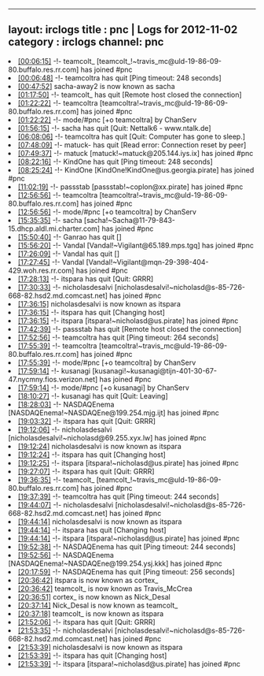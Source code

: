 
---
layout: irclogs
title : pnc | Logs for 2012-11-02
category : irclogs
channel: pnc
---
<li class="logitem"><a href="#00:06:15" name="00:06:15" class="time">[00:06:15]</a> -!- <span class="join">teamcolt_</span> [teamcolt_!~travis_mc@uld-19-86-09-80.buffalo.res.rr.com] has joined #pnc </li>
<li class="logitem"><a href="#00:06:48" name="00:06:48" class="time">[00:06:48]</a> -!- <span class="quit">teamcoltra</span> has quit [Ping timeout: 248 seconds] </li>
<li class="logitem"><a href="#00:47:52" name="00:47:52" class="time">[00:47:52]</a> <span class="nick">sacha-away2</span> is now known as <span class="nick">sacha</span> </li>
<li class="logitem"><a href="#01:17:50" name="01:17:50" class="time">[01:17:50]</a> -!- <span class="quit">teamcolt_</span> has quit [Remote host closed the connection] </li>
<li class="logitem"><a href="#01:22:22" name="01:22:22" class="time">[01:22:22]</a> -!- <span class="join">teamcoltra</span> [teamcoltra!~travis_mc@uld-19-86-09-80.buffalo.res.rr.com] has joined #pnc </li>
<li class="logitem"><a href="#01:22:22" name="01:22:22" class="time">[01:22:22]</a> -!- mode/<span class="mode">#pnc</span> [+o teamcoltra] by ChanServ </li>
<li class="logitem"><a href="#01:56:15" name="01:56:15" class="time">[01:56:15]</a> -!- <span class="quit">sacha</span> has quit [Quit: Nettalk6 - www.ntalk.de] </li>
<li class="logitem"><a href="#06:08:06" name="06:08:06" class="time">[06:08:06]</a> -!- <span class="quit">teamcoltra</span> has quit [Quit: Computer has gone to sleep.] </li>
<li class="logitem"><a href="#07:48:09" name="07:48:09" class="time">[07:48:09]</a> -!- <span class="quit">matuck-</span> has quit [Read error: Connection reset by peer] </li>
<li class="logitem"><a href="#07:49:37" name="07:49:37" class="time">[07:49:37]</a> -!- <span class="join">matuck</span> [matuck!~matuck@205.144.iys.ix] has joined #pnc </li>
<li class="logitem"><a href="#08:22:16" name="08:22:16" class="time">[08:22:16]</a> -!- <span class="quit">KindOne</span> has quit [Ping timeout: 248 seconds] </li>
<li class="logitem"><a href="#08:25:24" name="08:25:24" class="time">[08:25:24]</a> -!- <span class="join">KindOne</span> [KindOne!KindOne@us.georgia.pirate] has joined #pnc </li>
<li class="logitem"><a href="#11:02:19" name="11:02:19" class="time">[11:02:19]</a> -!- <span class="join">passstab</span> [passstab!~coplon@xx.pirate] has joined #pnc </li>
<li class="logitem"><a href="#12:56:56" name="12:56:56" class="time">[12:56:56]</a> -!- <span class="join">teamcoltra</span> [teamcoltra!~travis_mc@uld-19-86-09-80.buffalo.res.rr.com] has joined #pnc </li>
<li class="logitem"><a href="#12:56:56" name="12:56:56" class="time">[12:56:56]</a> -!- mode/<span class="mode">#pnc</span> [+o teamcoltra] by ChanServ </li>
<li class="logitem"><a href="#15:35:35" name="15:35:35" class="time">[15:35:35]</a> -!- <span class="join">sacha</span> [sacha!~Sacha@11-79-843-15.dhcp.aldl.mi.charter.com] has joined #pnc </li>
<li class="logitem"><a href="#15:50:40" name="15:50:40" class="time">[15:50:40]</a> -!- <span class="quit">Ganrao</span> has quit [] </li>
<li class="logitem"><a href="#15:56:20" name="15:56:20" class="time">[15:56:20]</a> -!- <span class="join">Vandal</span> [Vandal!~Vigilant@65.189.mps.tgq] has joined #pnc </li>
<li class="logitem"><a href="#17:26:09" name="17:26:09" class="time">[17:26:09]</a> -!- <span class="quit">Vandal</span> has quit [] </li>
<li class="logitem"><a href="#17:27:45" name="17:27:45" class="time">[17:27:45]</a> -!- <span class="join">Vandal</span> [Vandal!~Vigilant@mqn-29-398-404-429.woh.res.rr.com] has joined #pnc </li>
<li class="logitem"><a href="#17:28:13" name="17:28:13" class="time">[17:28:13]</a> -!- <span class="quit">itspara</span> has quit [Quit: GRRR] </li>
<li class="logitem"><a href="#17:30:33" name="17:30:33" class="time">[17:30:33]</a> -!- <span class="join">nicholasdesalvi</span> [nicholasdesalvi!~nicholasd@s-85-726-668-82.hsd2.md.comcast.net] has joined #pnc </li>
<li class="logitem"><a href="#17:36:15" name="17:36:15" class="time">[17:36:15]</a> <span class="nick">nicholasdesalvi</span> is now known as <span class="nick">itspara</span> </li>
<li class="logitem"><a href="#17:36:15" name="17:36:15" class="time">[17:36:15]</a> -!- <span class="quit">itspara</span> has quit [Changing host] </li>
<li class="logitem"><a href="#17:36:15" name="17:36:15" class="time">[17:36:15]</a> -!- <span class="join">itspara</span> [itspara!~nicholasd@us.pirate] has joined #pnc </li>
<li class="logitem"><a href="#17:42:39" name="17:42:39" class="time">[17:42:39]</a> -!- <span class="quit">passstab</span> has quit [Remote host closed the connection] </li>
<li class="logitem"><a href="#17:52:56" name="17:52:56" class="time">[17:52:56]</a> -!- <span class="quit">teamcoltra</span> has quit [Ping timeout: 264 seconds] </li>
<li class="logitem"><a href="#17:55:39" name="17:55:39" class="time">[17:55:39]</a> -!- <span class="join">teamcoltra</span> [teamcoltra!~travis_mc@uld-19-86-09-80.buffalo.res.rr.com] has joined #pnc </li>
<li class="logitem"><a href="#17:55:39" name="17:55:39" class="time">[17:55:39]</a> -!- mode/<span class="mode">#pnc</span> [+o teamcoltra] by ChanServ </li>
<li class="logitem"><a href="#17:59:14" name="17:59:14" class="time">[17:59:14]</a> -!- <span class="join">kusanagi</span> [kusanagi!~kusanagi@tijn-401-30-67-47.nycmny.fios.verizon.net] has joined #pnc </li>
<li class="logitem"><a href="#17:59:14" name="17:59:14" class="time">[17:59:14]</a> -!- mode/<span class="mode">#pnc</span> [+o kusanagi] by ChanServ </li>
<li class="logitem"><a href="#18:10:27" name="18:10:27" class="time">[18:10:27]</a> -!- <span class="quit">kusanagi</span> has quit [Quit: Leaving] </li>
<li class="logitem"><a href="#18:28:03" name="18:28:03" class="time">[18:28:03]</a> -!- <span class="join">NASDAQEnema</span> [NASDAQEnema!~NASDAQEne@199.254.mjg.ijt] has joined #pnc </li>
<li class="logitem"><a href="#19:03:32" name="19:03:32" class="time">[19:03:32]</a> -!- <span class="quit">itspara</span> has quit [Quit: GRRR] </li>
<li class="logitem"><a href="#19:12:06" name="19:12:06" class="time">[19:12:06]</a> -!- <span class="join">nicholasdesalvi</span> [nicholasdesalvi!~nicholasd@69.255.xyx.lw] has joined #pnc </li>
<li class="logitem"><a href="#19:12:24" name="19:12:24" class="time">[19:12:24]</a> <span class="nick">nicholasdesalvi</span> is now known as <span class="nick">itspara</span> </li>
<li class="logitem"><a href="#19:12:24" name="19:12:24" class="time">[19:12:24]</a> -!- <span class="quit">itspara</span> has quit [Changing host] </li>
<li class="logitem"><a href="#19:12:25" name="19:12:25" class="time">[19:12:25]</a> -!- <span class="join">itspara</span> [itspara!~nicholasd@us.pirate] has joined #pnc </li>
<li class="logitem"><a href="#19:27:07" name="19:27:07" class="time">[19:27:07]</a> -!- <span class="quit">itspara</span> has quit [Quit: GRRR] </li>
<li class="logitem"><a href="#19:36:35" name="19:36:35" class="time">[19:36:35]</a> -!- <span class="join">teamcolt_</span> [teamcolt_!~travis_mc@uld-19-86-09-80.buffalo.res.rr.com] has joined #pnc </li>
<li class="logitem"><a href="#19:37:39" name="19:37:39" class="time">[19:37:39]</a> -!- <span class="quit">teamcoltra</span> has quit [Ping timeout: 244 seconds] </li>
<li class="logitem"><a href="#19:44:07" name="19:44:07" class="time">[19:44:07]</a> -!- <span class="join">nicholasdesalvi</span> [nicholasdesalvi!~nicholasd@s-85-726-668-82.hsd2.md.comcast.net] has joined #pnc </li>
<li class="logitem"><a href="#19:44:14" name="19:44:14" class="time">[19:44:14]</a> <span class="nick">nicholasdesalvi</span> is now known as <span class="nick">itspara</span> </li>
<li class="logitem"><a href="#19:44:14" name="19:44:14" class="time">[19:44:14]</a> -!- <span class="quit">itspara</span> has quit [Changing host] </li>
<li class="logitem"><a href="#19:44:14" name="19:44:14" class="time">[19:44:14]</a> -!- <span class="join">itspara</span> [itspara!~nicholasd@us.pirate] has joined #pnc </li>
<li class="logitem"><a href="#19:52:38" name="19:52:38" class="time">[19:52:38]</a> -!- <span class="quit">NASDAQEnema</span> has quit [Ping timeout: 244 seconds] </li>
<li class="logitem"><a href="#19:52:56" name="19:52:56" class="time">[19:52:56]</a> -!- <span class="join">NASDAQEnema</span> [NASDAQEnema!~NASDAQEne@199.254.ysj.kkk] has joined #pnc </li>
<li class="logitem"><a href="#20:17:59" name="20:17:59" class="time">[20:17:59]</a> -!- <span class="quit">NASDAQEnema</span> has quit [Ping timeout: 256 seconds] </li>
<li class="logitem"><a href="#20:36:42" name="20:36:42" class="time">[20:36:42]</a> <span class="nick">itspara</span> is now known as <span class="nick">cortex_</span> </li>
<li class="logitem"><a href="#20:36:42" name="20:36:42" class="time">[20:36:42]</a> <span class="nick">teamcolt_</span> is now known as <span class="nick">Travis_McCrea</span> </li>
<li class="logitem"><a href="#20:36:51" name="20:36:51" class="time">[20:36:51]</a> <span class="nick">cortex_</span> is now known as <span class="nick">Nick_Desal</span> </li>
<li class="logitem"><a href="#20:37:14" name="20:37:14" class="time">[20:37:14]</a> <span class="nick">Nick_Desal</span> is now known as <span class="nick">teamcolt_</span> </li>
<li class="logitem"><a href="#20:37:18" name="20:37:18" class="time">[20:37:18]</a> <span class="nick">teamcolt_</span> is now known as <span class="nick">itspara</span> </li>
<li class="logitem"><a href="#21:52:06" name="21:52:06" class="time">[21:52:06]</a> -!- <span class="quit">itspara</span> has quit [Quit: GRRR] </li>
<li class="logitem"><a href="#21:53:35" name="21:53:35" class="time">[21:53:35]</a> -!- <span class="join">nicholasdesalvi</span> [nicholasdesalvi!~nicholasd@s-85-726-668-82.hsd2.md.comcast.net] has joined #pnc </li>
<li class="logitem"><a href="#21:53:39" name="21:53:39" class="time">[21:53:39]</a> <span class="nick">nicholasdesalvi</span> is now known as <span class="nick">itspara</span> </li>
<li class="logitem"><a href="#21:53:39" name="21:53:39" class="time">[21:53:39]</a> -!- <span class="quit">itspara</span> has quit [Changing host] </li>
<li class="logitem"><a href="#21:53:39" name="21:53:39" class="time">[21:53:39]</a> -!- <span class="join">itspara</span> [itspara!~nicholasd@us.pirate] has joined #pnc </li>


